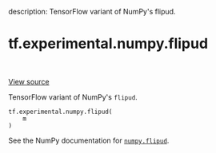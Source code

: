 description: TensorFlow variant of NumPy's flipud.

<div itemscope itemtype="http://developers.google.com/ReferenceObject">
<meta itemprop="name" content="tf.experimental.numpy.flipud" />
<meta itemprop="path" content="Stable" />
</div>

# tf.experimental.numpy.flipud

<!-- Insert buttons and diff -->

<table class="tfo-notebook-buttons tfo-api nocontent" align="left">

</table>

<a target="_blank" href="/code/stable/tensorflow/python/ops/numpy_ops/np_array_ops.py">View source</a>



TensorFlow variant of NumPy's `flipud`.

<pre class="devsite-click-to-copy prettyprint lang-py tfo-signature-link">
<code>tf.experimental.numpy.flipud(
    m
)
</code></pre>



<!-- Placeholder for "Used in" -->

See the NumPy documentation for [`numpy.flipud`](https://numpy.org/doc/1.16/reference/generated/numpy.flipud.html).